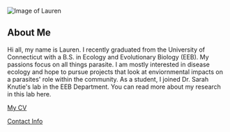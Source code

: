 ![Image of Lauren](images/headshot.png)

## About Me
Hi all, my name is Lauren.  I recently graduated from the University of Connecticut with a B.S. in Ecology and Evolutionary Biology (EEB). My passions focus on all things parasite. I am mostly interested in disease ecology and hope to pursue projects that look at enviornmental impacts on a parasites' role within the community.  As a student, I joined Dr. Sarah Knutie's lab in the EEB Department.  You can read more about my research in this lab here.  

[My CV](PDFs/cv.pdf)

[Contact Info](contact-info.html)

